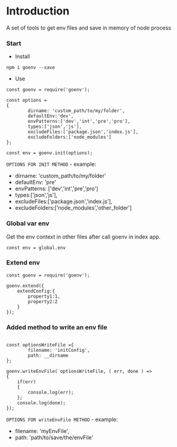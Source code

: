 # Introduction
A set of tools to get env files and save in memory of node process

### Start

- Install
```
npm i goenv --save
```
- Use
```
const goenv = require('goenv');

const options = 
{
        dirname: 'custom_path/to/my/folder',
        defaultEnv:'dev',
        envPatterns:['dev','int','pre','pro'],
        types:['json','js'],
        excludeFiles:['package.json','index.js'],
        excludeFolders:['node_modules']
};

const env = goenv.init(options);

```
`OPTIONS FOR INIT METHOD` - example:
- dirname: 'custom_path/to/my/folder'
- defaultEnv: 'pre' 
- envPatterns: ['dev','int','pre','pro']
- types:['json','js'],
- excludeFiles:['package.json','index.js'],
- excludeFolders:['node_modules','other_folder']

### Global var env
Get the env context in other files after call goenv in index app.

```
const env = global.env
```

### Extend env 
```
const goenv = require('goenv');
 
goenv.extend({
    extendConfig:{
        property1:1,
        property2:2
    }
});

```

### Added method to write an env file

```

const optionsWriteFile ={
        filename: 'initConfig',
        path: __dirname
};

goenv.writeEnvFile( optionsWriteFile, ( err, done ) => 
{
    if(err)
    {
        console.log(err);
    };
    console.log(done);
});

```

`OPTIONS FOR writeEnvFile METHOD` - example:
- filename: 'myEnvFile',
- path: 'path/to/save/the/envFile'